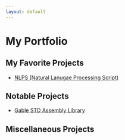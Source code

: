 ```yaml
---
layout: default
---
```


# My Portfolio
## My Favorite Projects
- [NLPS (Natural Lanugae Processing Script)](Projects/NLPS.md)
## Notable Projects
- [Gable STD Assembly Library](Projects/Gable-STD-ASM-Library.md)
## Miscellaneous Projects
